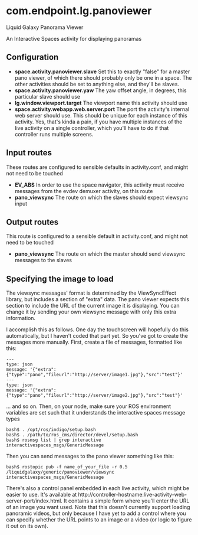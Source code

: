# com.endpoint.lg.panoviewer
Liquid Galaxy Panorama Viewer

An Interactive Spaces activity for displaying panoramas

## Configuration

* **space.activity.panoviewer.slave** Set this to exactly "false" for a master pano viewer, of which there should probably only be one in a space. The other activities should be set to anything else, and they'll be slaves.
* **space.activity.panoviewer.yaw** The yaw offset angle, in degrees, this particular slave should use
* **lg.window.viewport.target** The viewport name this activity should use
* **space.activity.webapp.web.server.port** The port the activity's internal web server should use. This should be unique for each instance of this activity. Yes, that's kinda a pain, if you have multiple instances of the live activity on a single controller, which you'll have to do if that controller runs multiple screens.

## Input routes

These routes are configured to sensible defaults in activity.conf, and might not need to be touched

* **EV_ABS** In order to use the space navigator, this activity must receive messages from the evdev demuxer activity, on this route
* **pano_viewsync** The route on which the slaves should expect viewsync input

## Output routes

This route is configured to a sensible default in activity.conf, and might not need to be touched

* **pano_viewsync** The route on which the master should send viewsync messages to the slaves

## Specifying the image to load

The viewsync messages' format is determined by the ViewSyncEffect library, but includes a section of "extra" data. The pano viewer expects this section to include the URL of the current image it is displaying. You can change it by sending your own viewsync message with only this extra information.

I accomplish this as follows. One day the touchscreen will hopefully do this automatically, but I haven't coded that part yet. So you've got to create the messages more manually. First, create a file of messages, formatted like this:

```
---
type: json
message: '{"extra":{"type":"pano","fileurl":"http://server/image1.jpg"},"src":"test"}'
---
type: json
message: '{"extra":{"type":"pano","fileurl":"http://server/image2.jpg"},"src":"test"}'
```

... and so on. Then, on your node, make sure your ROS environment variables are set such that it understands the interactive spaces message types

```
bash$ . /opt/ros/indigo/setup.bash
bash$ . /path/to/ros_cms/director/devel/setup.bash
bash$ rosmsg list | grep interactive
interactivespaces_msgs/GenericMessage
```

Then you can send messages to the pano viewer something like this:

```
bash$ rostopic pub -f name_of_your_file -r 0.5 /liquidgalaxy/generic/panoviewer/viewsync interactivespaces_msgs/GenericMessage
```

There's also a control panel embedded in each live activity, which might be easier to use. It's available at http://controller-hostname:live-activity-web-server-port/index.html. It contains a simple form where you'll enter the URL of an image you want used. Note that this doesn't currently support loading panoramic videos, but only because I have yet to add a control where you can specify whether the URL points to an image or a video (or logic to figure it out on its own).
